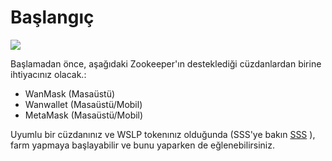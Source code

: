 # Başlangıç

![](/availableon.png)

Başlamadan önce, aşağıdaki Zookeeper'ın desteklediği cüzdanlardan birine ihtiyacınız olacak.:

*   WanMask (Masaüstü)
*   Wanwallet (Masaüstü/Mobil)
*   MetaMask (Masaüstü/Mobil)

Uyumlu bir cüzdanınız ve WSLP tokenınız olduğunda (SSS'ye bakın [SSS](/faq#how-to-add-liquidity) ), farm yapmaya başlayabilir ve bunu yaparken de eğlenebilirsiniz.

